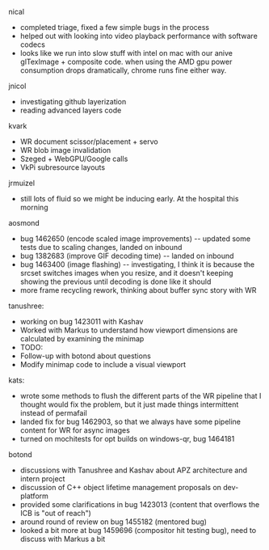 nical
* completed triage, fixed a few simple bugs in the process
* helped out with looking into video playback performance with software codecs
* looks like we run into slow stuff with intel on mac with our anive glTexImage + composite code. when using the AMD gpu power consumption drops dramatically, chrome runs fine either way.



jnicol
* investigating github layerization
* reading advanced layers code



kvark
* WR document scissor/placement + servo
* WR blob image invalidation
* Szeged + WebGPU/Google calls
* VkPi subresource layouts



jrmuizel
- still lots of fluid so we might be inducing early. At the hospital this morning



aosmond
* bug 1462650 (encode scaled image improvements) -- updated some tests due to scaling changes, landed on inbound
* bug 1382683 (improve GIF decoding time) -- landed on inbound
* bug 1463400 (image flashing) -- investigating, I think it is because the srcset switches images when you resize, and it doesn't keeping showing the previous until decoding is done like it should
* more frame recycling rework, thinking about buffer sync story with WR





tanushree:
* working on bug 1423011 with Kashav 
* Worked with Markus to understand how viewport dimensions are calculated by examining the minimap
* TODO:
* Follow-up with botond about questions 
* Modify minimap code to include a visual viewport 



kats:
* wrote some methods to flush the different parts of the WR pipeline that I thought would fix the problem, but it just made things intermittent instead of permafail
* landed fix for bug 1462903, so that we always have some pipeline content for WR for async images
* turned on mochitests for opt builds on windows-qr, bug 1464181



botond
* discussions with Tanushree and Kashav about APZ architecture and intern project 
* discussion of C++ object lifetime management proposals on dev-platform 
* provided some clarifications in bug 1423013 (content that overflows the ICB is "out of reach") 
* around round of review on bug 1455182 (mentored bug) 
* looked a bit more at bug 1459696 (compositor hit testing bug), need to discuss with Markus a bit



